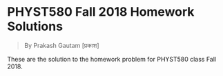 PHYST580 Fall 2018 Homework Solutions
=====================================
> By Prakash Gautam [प्रकाश]


These are the solution to the homework problem for PHYST580 class Fall 2018.

